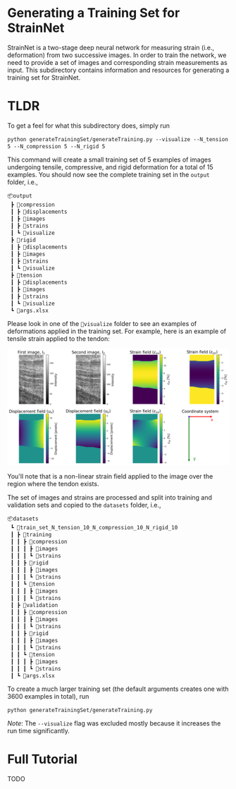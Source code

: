 # Generating a Training Set for StrainNet

StrainNet is a two-stage deep neural network for measuring strain (i.e., deformation) from two successive images. In order to train the network, we need to provide a set of images and corresponding strain measurements as input. This subdirectory contains information and resources for generating a training set for StrainNet.

# TLDR

To get a feel for what this subdirectory does, simply run

```
python generateTrainingSet/generateTraining.py --visualize --N_tension 5 --N_compression 5 --N_rigid 5
```

This command will create a small training set of 5 examples of images undergoing tensile, compressive, and rigid deformation for a total of 15 examples. You should now see the complete training set in the `output` folder, i.e., 

```
📦output
 ┣ 📂compression
 ┃ ┣ 📂displacements
 ┃ ┣ 📂images
 ┃ ┣ 📂strains
 ┃ ┗ 📂visualize
 ┣ 📂rigid
 ┃ ┣ 📂displacements
 ┃ ┣ 📂images
 ┃ ┣ 📂strains
 ┃ ┗ 📂visualize
 ┣ 📂tension
 ┃ ┣ 📂displacements
 ┃ ┣ 📂images
 ┃ ┣ 📂strains
 ┃ ┗ 📂visualize
 ┗ 📜args.xlsx
```
 
Please look in one of the `📂visualize` folder to see an examples of deformations applied in the training set. For example, here is an example of tensile strain applied to the tendon: 

![visualization](../figures/visualization_example.png)

You'll note that is a non-linear strain field applied to the image over the region where the tendon exists. 

The set of images and strains are processed and split into training and validation sets and copied to the `datasets` folder, i.e., 

```
📦datasets
 ┗ 📂train_set_N_tension_10_N_compression_10_N_rigid_10
 ┃ ┣ 📂training
 ┃ ┃ ┣ 📂compression
 ┃ ┃ ┃ ┣ 📂images
 ┃ ┃ ┃ ┗ 📂strains
 ┃ ┃ ┣ 📂rigid
 ┃ ┃ ┃ ┣ 📂images
 ┃ ┃ ┃ ┗ 📂strains
 ┃ ┃ ┗ 📂tension
 ┃ ┃ ┃ ┣ 📂images
 ┃ ┃ ┃ ┗ 📂strains
 ┃ ┣ 📂validation
 ┃ ┃ ┣ 📂compression
 ┃ ┃ ┃ ┣ 📂images
 ┃ ┃ ┃ ┗ 📂strains
 ┃ ┃ ┣ 📂rigid
 ┃ ┃ ┃ ┣ 📂images
 ┃ ┃ ┃ ┗ 📂strains
 ┃ ┃ ┗ 📂tension
 ┃ ┃ ┃ ┣ 📂images
 ┃ ┃ ┃ ┗ 📂strains
 ┃ ┗ 📜args.xlsx
```

To create a much larger training set (the default arguments creates one with 3600 examples in total), run

```
python generateTrainingSet/generateTraining.py
```
*Note*: The ```--visualize``` flag was excluded mostly because it increases the run time significantly. 

# Full Tutorial 

TODO

